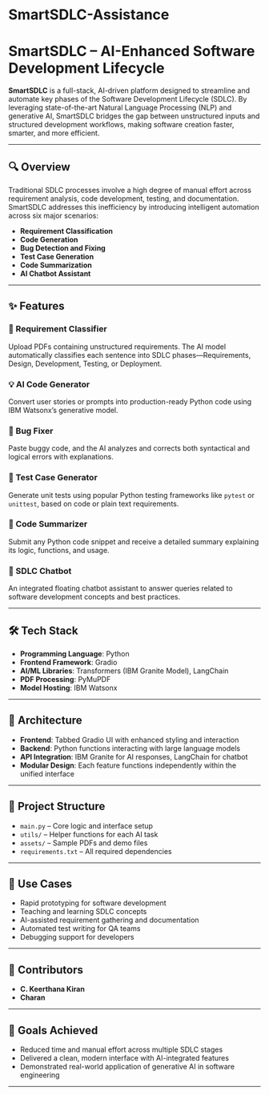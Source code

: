 # SmartSDLC-Assistance
 
# SmartSDLC – AI-Enhanced Software Development Lifecycle

**SmartSDLC** is a full-stack, AI-driven platform designed to streamline and automate key phases of the Software Development Lifecycle (SDLC). By leveraging state-of-the-art Natural Language Processing (NLP) and generative AI, SmartSDLC bridges the gap between unstructured inputs and structured development workflows, making software creation faster, smarter, and more efficient.

---

## 🔍 Overview

Traditional SDLC processes involve a high degree of manual effort across requirement analysis, code development, testing, and documentation. SmartSDLC addresses this inefficiency by introducing intelligent automation across six major scenarios:

* **Requirement Classification**
* **Code Generation**
* **Bug Detection and Fixing**
* **Test Case Generation**
* **Code Summarization**
* **AI Chatbot Assistant**

---

## ✨ Features

### 📄 Requirement Classifier

Upload PDFs containing unstructured requirements. The AI model automatically classifies each sentence into SDLC phases—Requirements, Design, Development, Testing, or Deployment.

### 💡 AI Code Generator

Convert user stories or prompts into production-ready Python code using IBM Watsonx’s generative model.

### 🐞 Bug Fixer

Paste buggy code, and the AI analyzes and corrects both syntactical and logical errors with explanations.

### 🧪 Test Case Generator

Generate unit tests using popular Python testing frameworks like `pytest` or `unittest`, based on code or plain text requirements.

### 📘 Code Summarizer

Submit any Python code snippet and receive a detailed summary explaining its logic, functions, and usage.

### 🤖 SDLC Chatbot

An integrated floating chatbot assistant to answer queries related to software development concepts and best practices.

---

## 🛠️ Tech Stack

* **Programming Language**: Python
* **Frontend Framework**: Gradio
* **AI/ML Libraries**: Transformers (IBM Granite Model), LangChain
* **PDF Processing**: PyMuPDF
* **Model Hosting**: IBM Watsonx

---

## 📐 Architecture

* **Frontend**: Tabbed Gradio UI with enhanced styling and interaction
* **Backend**: Python functions interacting with large language models
* **API Integration**: IBM Granite for AI responses, LangChain for chatbot
* **Modular Design**: Each feature functions independently within the unified interface

---

## 🚧 Project Structure

* `main.py` – Core logic and interface setup
* `utils/` – Helper functions for each AI task
* `assets/` – Sample PDFs and demo files
* `requirements.txt` – All required dependencies

---

## 🎯 Use Cases

* Rapid prototyping for software development
* Teaching and learning SDLC concepts
* AI-assisted requirement gathering and documentation
* Automated test writing for QA teams
* Debugging support for developers

---

## 👥 Contributors

* **C. Keerthana Kiran**
* **Charan**

---

## 📌 Goals Achieved

* Reduced time and manual effort across multiple SDLC stages
* Delivered a clean, modern interface with AI-integrated features
* Demonstrated real-world application of generative AI in software engineering

---

 
